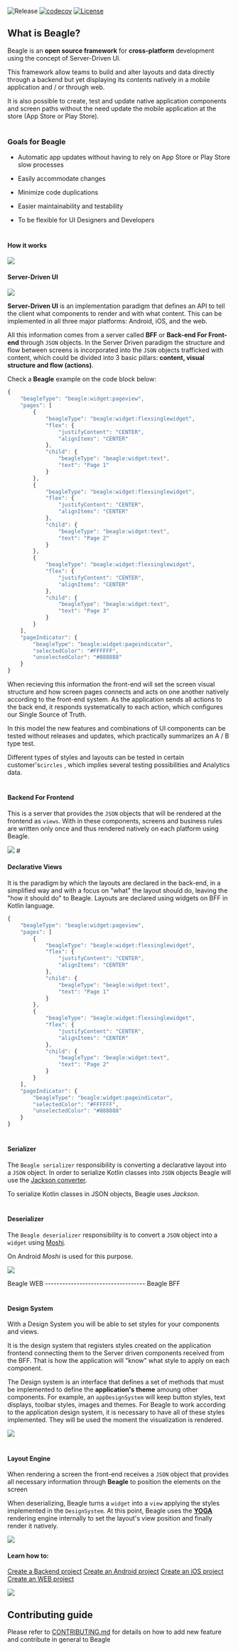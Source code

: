 ![Release](https://github.com/ZupIT/beagle/workflows/Beagle%20Release/badge.svg)
[![codecov](https://codecov.io/gh/ZupIT/beagle/branch/master/graph/badge.svg?token=rViMmc9MYJ)](https://codecov.io/gh/ZupIT/beagle)
[![License](https://img.shields.io/badge/License-Apache%202.0-blue.svg)](https://github.com/ZupIT/beagle/blob/master/LICENSE.txt)

## What is Beagle?

Beagle is an **open source framework** for **cross-platform** development using the concept of Server-Driven UI.

This framework allow teams to build and alter layouts and data directly through a backend but yet displaying its contents natively in a mobile application and / or through web.

It is also possible to create, test and update native application components and screen paths without the need update the mobile application at the store (App Store or Play Store).

#
### Goals for Beagle

-   Automatic app updates without having to rely on App Store or Play Store slow processes

-   Easily accommodate changes

-   Minimize code duplications

-   Easier maintainability and testability

-   To be flexible for UI Designers and Developers

#
#### How it works

<img src=https://usebeagle.io/static/fdc419fbc7141bee9f3e734bc3a3fcc0/f3583/mobile-illustration.png>


#### Server-Driven UI
<img src=https://usebeagle.io/static/34afd90e97b970f68d6445e2eca28a89/0fba7/change-illustration.png>

**Server-Driven UI** is an implementation paradigm that defines an API to tell the client what components to render and with what content. This can be implemented in all three major platforms: Android, iOS, and the web.

All this information comes from a server called **BFF** or **Back-end For Front-end** through `JSON` objects. In the Server Driven paradigm the structure and flow between screens is incorporated into the `JSON` objects trafficked with content, which could be divided into 3 basic pillars: **content, visual structure and flow (actions)**.

Check a **Beagle** example on the code block below:

```javascript
{
    "beagleType": "beagle:widget:pageview",
    "pages": [
        {
            "beagleType": "beagle:widget:flexsinglewidget",
            "flex": {
                "justifyContent": "CENTER",
                "alignItems": "CENTER"
            },
            "child": {
                "beagleType": "beagle:widget:text",
                "text": "Page 1"
            }
        },
        {
            "beagleType": "beagle:widget:flexsinglewidget",
            "flex": {
                "justifyContent": "CENTER",
                "alignItems": "CENTER"
            },
            "child": {
                "beagleType": "beagle:widget:text",
                "text": "Page 2"
            }
        },
        {
            "beagleType": "beagle:widget:flexsinglewidget",
            "flex": {
                "justifyContent": "CENTER",
                "alignItems": "CENTER"
            },
            "child": {
                "beagleType": "beagle:widget:text",
                "text": "Page 3"
            }
        }
    ],
    "pageIndicator": {
        "beagleType": "beagle:widget:pageindicator",
        "selectedColor": "#FFFFFF",
        "unselectedColor": "#888888"
    }
}
```
When recieving this information the front-end will set the screen visual structure and how screen pages connects and acts on one another natively according to the front-end system. As the application sends all actions to the back end, it responds systematically to each action, which configures our Single Source of Truth.

In this model the new features and combinations of UI components can be tested without releases and updates, which practically summarizes an A / B type test.

Different types of styles and layouts can be tested in certain customer's`circles` , which implies several testing possibilities and Analytics data.

#

#### Backend For Frontend

This is a server that provides the `JSON` objects that will be rendered at the frontend as `views`. With in these components, screens and business rules are written only once and thus rendered natively on each platform using Beagle.
<br>

<img src="https://usebeagle.io/static/d01b8b04150a9f0fd80cd53c29fa4e3c/719de/framework-ilustration.png">
#

#### Declarative Views

It is the paradigm by which the layouts are declared in the back-end, in a simplified way and with a focus on "what" the layout should do, leaving the "how it should do" to Beagle. Layouts are declared using widgets on BFF in Kotlin language.

```javascript
{
    "beagleType": "beagle:widget:pageview",
    "pages": [
        {
            "beagleType": "beagle:widget:flexsinglewidget",
            "flex": {
                "justifyContent": "CENTER",
                "alignItems": "CENTER"
            },
            "child": {
                "beagleType": "beagle:widget:text",
                "text": "Page 1"
            }
        },
        {
            "beagleType": "beagle:widget:flexsinglewidget",
            "flex": {
                "justifyContent": "CENTER",
                "alignItems": "CENTER"
            },
            "child": {
                "beagleType": "beagle:widget:text",
                "text": "Page 2"
            }
        }
    ],
    "pageIndicator": {
        "beagleType": "beagle:widget:pageindicator",
        "selectedColor": "#FFFFFF",
        "unselectedColor": "#888888"
    }
}
```
#

#### Serializer

The `Beagle serializer` responsibility is converting a declarative layout into a `JSON` object. In order to serialize Kotlin classes into `JSON` objects Beagle will use the [Jackson converter](https://github.com/FasterXML/jackson)_._

To serialize Kotlin classes in JSON objects, Beagle uses _Jackson_.

#

#### Deserializer

The `Beagle deserializer` responsibility is to convert a `JSON` object into a `widget` using [Moshi](https://github.com/square/moshi)_._

On Android _Moshi_ is used for this purpose.

<img src="https://usebeagle.io/static/906d90457bb9641b21d5b8f59da9f555/40a76/web-illustration.png">

Beagle WEB ----------------------------------- Beagle BFF

#

#### Design System

With a Design System you will be able to set styles for your components and views.

It is the design system that registers styles created on the application frontend connecting them to the Server driven components received from the BFF. That is how the application will "know" what style to apply on each component.

The Design system is an interface that defines a set of methods that must be implemented to define the **application's theme** amoung other components. For example, an `appDesignSystem` will keep button styles, text displays, toolbar styles, images and themes. For Beagle to work according to the application design system, it is necessary to have all of these styles implemented. They will be used the moment the visualization is rendered.

![](https://blobs.gitbook.com/assets%2F-M-Qy7jZbUpzGRP5GbCZ%2F-M-Vb8Yg30urdiTYjfB3%2F-M-VkXqAaAU8k7KAUaLW%2Fimage22.png?alt=media&token=62e91f51-a030-499d-91ca-f5131fd88790)

#

#### Layout Engine

When rendering a screen the front-end receives a `JSON` object that provides all necessary information through **Beagle** to position the elements on the screen

When deserializing, Beagle turns a `widget` into a `view` applying the styles implemented in the `DesignSystem`. At this point, Beagle uses the [**YOGA**](https://yogalayout.com/) rendering engine internally to set the layout's view position and finally render it natively.

![](https://blobs.gitbook.com/assets%2F-M-Qy7jZbUpzGRP5GbCZ%2F-M-WAWIJGEgjFTyn57to%2F-M-WE7CKoTKbtxvMCMLt%2Fyoga.gif?alt=media&token=070dba81-176f-451f-b82e-cf3589c6e2f8)

#### Learn how to:

[Create a Backend project](https://docs.usebeagle.io/v/v1.0-en/get-started/installing-beagle/beagle-backend)
[Create an Android project](https://docs.usebeagle.io/v/v1.0-en/get-started/installing-beagle/android)
[Create an iOS project](https://docs.usebeagle.io/v/v1.0-en/get-started/installing-beagle/ios)
[Create an WEB project](https://docs.usebeagle.io/v/v1.0-en/get-started/installing-beagle/web)

<img src = "https://usebeagle.io/static/495f34d913f71babdebf6d6e08bb21dc/0fba7/migre-illustration.png">

## Contributing guide

Please refer to [CONTRIBUTING.md](https://github.com/ZupIT/beagle/blob/master/CONTRIBUTING.md) for details on how to add new feature and contribute in general to Beagle
